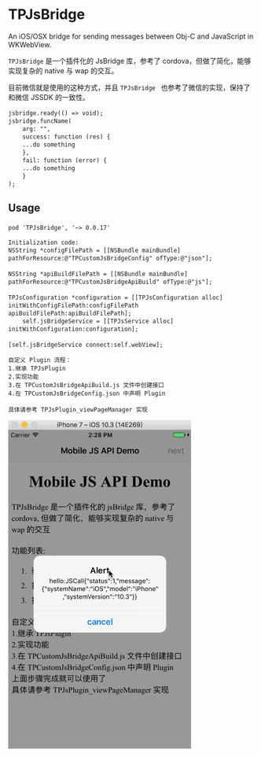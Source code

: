 # TPJsBridge
An iOS/OSX bridge for sending messages between Obj-C and JavaScript in WKWebView.

`TPJsBridge` 是一个插件化的 JsBridge 库，参考了 cordova，但做了简化，能够实现复杂的 native 与 wap 的交互。

目前微信就是使用的这种方式，并且 `TPJsBridge ` 也参考了微信的实现，保持了和微信 JSSDK 的一致性。

```
jsbridge.ready(() => void);
jsbridge.funcName(
	arg: "",
	success: function (res) {
	...do something
	},
	fail: function (error) {
	...do something
	}
);
```
    
## Usage
`pod 'TPJsBridge', '~> 0.0.17'`

```
Initialization code:
NSString *configFilePath = [[NSBundle mainBundle] pathForResource:@"TPCustomJsBridgeConfig" ofType:@"json"];

NSString *apiBuildFilePath = [[NSBundle mainBundle] pathForResource:@"TPCustomJsBridgeApiBuild" ofType:@"js"];
    
TPJsConfiguration *configuration = [[TPJsConfiguration alloc] initWithConfigFilePath:configFilePath apiBuildFilePath:apiBuildFilePath];
    self.jsBridgeService = [[TPJsService alloc] initWithConfiguration:configuration];
    
[self.jsBridgeService connect:self.webView];
```
    
    
```
自定义 Plugin 流程：
1.继承 TPJsPlugin 
2.实现功能 
3.在 TPCustomJsBridgeApiBuild.js 文件中创建接口 
4.在 TPCustomJsBridgeConfig.json 中声明 Plugin 

具体请参考 TPJsPlugin_viewPageManager 实现
```

![screenshot](./Screenshots/1.gif)
